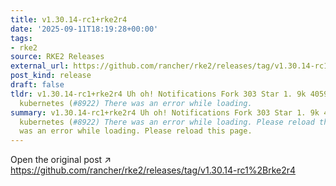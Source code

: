 ```yaml
---
title: v1.30.14-rc1+rke2r4
date: '2025-09-11T18:19:28+00:00'
tags:
- rke2
source: RKE2 Releases
external_url: https://github.com/rancher/rke2/releases/tag/v1.30.14-rc1%2Brke2r4
post_kind: release
draft: false
tldr: v1.30.14-rc1+rke2r4 Uh oh! Notifications Fork 303 Star 1. 9k 4059e95 update
  kubernetes (#8922) There was an error while loading.
summary: v1.30.14-rc1+rke2r4 Uh oh! Notifications Fork 303 Star 1. 9k 4059e95 update
  kubernetes (#8922) There was an error while loading. Please reload this page. There
  was an error while loading. Please reload this page.
---
```

Open the original post ↗ https://github.com/rancher/rke2/releases/tag/v1.30.14-rc1%2Brke2r4
